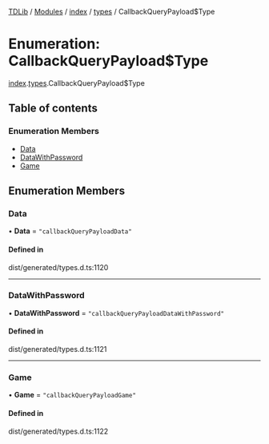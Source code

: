 [TDLib](../README.md) / [Modules](../modules.md) / [index](../modules/index.md) / [types](../modules/index.types.md) / CallbackQueryPayload$Type

# Enumeration: CallbackQueryPayload$Type

[index](../modules/index.md).[types](../modules/index.types.md).CallbackQueryPayload$Type

## Table of contents

### Enumeration Members

- [Data](index.types.CallbackQueryPayload_Type.md#data)
- [DataWithPassword](index.types.CallbackQueryPayload_Type.md#datawithpassword)
- [Game](index.types.CallbackQueryPayload_Type.md#game)

## Enumeration Members

### Data

• **Data** = ``"callbackQueryPayloadData"``

#### Defined in

dist/generated/types.d.ts:1120

___

### DataWithPassword

• **DataWithPassword** = ``"callbackQueryPayloadDataWithPassword"``

#### Defined in

dist/generated/types.d.ts:1121

___

### Game

• **Game** = ``"callbackQueryPayloadGame"``

#### Defined in

dist/generated/types.d.ts:1122
